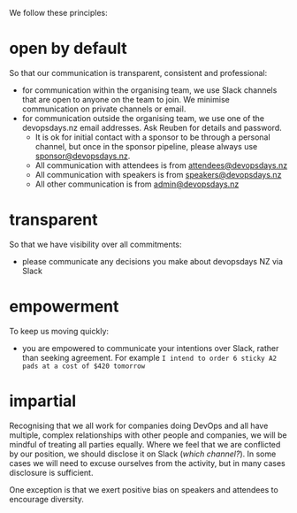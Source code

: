 We follow these principles:

# open by default

So that our communication is transparent, consistent and professional:

* for communication within the organising team, we use Slack channels that are open to anyone on the team to join. We minimise communication on private channels or email. 
* for communication outside the organising team, we use one of the devopsdays.nz email addresses. Ask Reuben for details and password.
  * It is ok for initial contact with a sponsor to be through a personal channel, but once in the sponsor pipeline, please always use sponsor@devopsdays.nz.
  * All communication with attendees is from attendees@devopsdays.nz
  * All communication with speakers is from speakers@devopsdays.nz
  * All other communication is from admin@devopsdays.nz

# transparent

So that we have visibility over all commitments:

* please communicate any decisions you make about devopsdays NZ via Slack

# empowerment

To keep us moving quickly:

* you are empowered to communicate your intentions over Slack, rather than seeking agreement. For example `I intend to order 6 sticky A2 pads at a cost of $420 tomorrow `

# impartial

Recognising that we all work for companies doing DevOps and all have multiple, complex relationships with other people and companies, we will be mindful of treating all parties equally. Where we feel that we are conflicted by our position, we should disclose it on Slack (_which channel?_). In some cases we will need to excuse ourselves from the activity, but in many cases disclosure is sufficient.

One exception is that we exert positive bias on speakers and attendees to encourage diversity.

